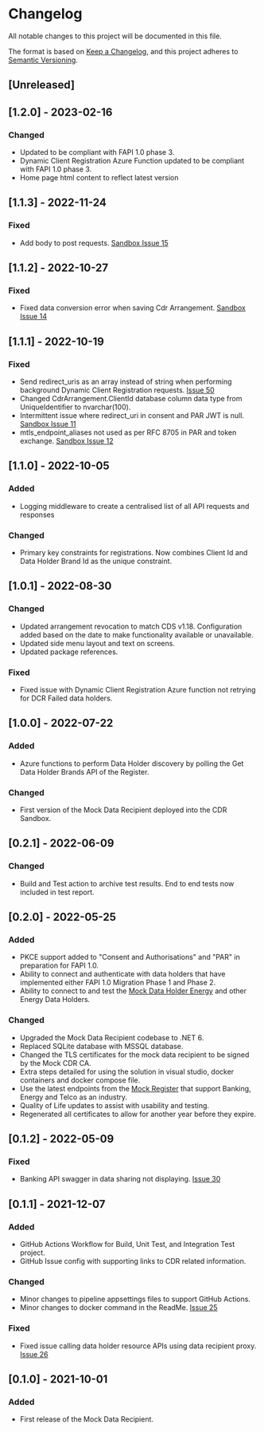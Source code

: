 # Changelog
All notable changes to this project will be documented in this file.

The format is based on [Keep a Changelog](https://keepachangelog.com/en/1.0.0/),
and this project adheres to [Semantic Versioning](https://semver.org/spec/v2.0.0.html).

## [Unreleased]

## [1.2.0] - 2023-02-16
### Changed 
- Updated to be compliant with FAPI 1.0 phase 3.
- Dynamic Client Registration Azure Function updated to be compliant with FAPI 1.0 phase 3.
- Home page html content to reflect latest version

## [1.1.3] - 2022-11-24
### Fixed 
- Add body to post requests. [Sandbox Issue 15](https://github.com/ConsumerDataRight/sandbox/issues/15)

## [1.1.2] - 2022-10-27
### Fixed 
- Fixed data conversion error when saving Cdr Arrangement. [Sandbox Issue 14](https://github.com/ConsumerDataRight/sandbox/issues/14)

## [1.1.1] - 2022-10-19
### Fixed
- Send redirect_uris as an array instead of string when performing background Dynamic Client Registration requests. [Issue 50](https://github.com/ConsumerDataRight/mock-data-recipient/issues/50)
- Changed CdrArrangement.ClientId database column data type from UniqueIdentifier to nvarchar(100).
- Intermittent issue where redirect_uri in consent and PAR JWT is null. [Sandbox Issue 11](https://github.com/ConsumerDataRight/sandbox/issues/11)
- mtls_endpoint_aliases not used as per RFC 8705 in PAR and token exchange. [Sandbox Issue 12](https://github.com/ConsumerDataRight/sandbox/issues/12)

## [1.1.0] - 2022-10-05
### Added
- Logging middleware to create a centralised list of all API requests and responses

### Changed
- Primary key constraints for registrations. Now combines Client Id and Data Holder Brand Id as the unique constraint.

## [1.0.1] - 2022-08-30
### Changed
- Updated arrangement revocation to match CDS v1.18. Configuration added based on the date to make functionality available or unavailable.
- Updated side menu layout and text on screens.
- Updated package references.

### Fixed
- Fixed issue with Dynamic Client Registration Azure function not retrying for DCR Failed data holders.

## [1.0.0] - 2022-07-22
### Added
- Azure functions to perform Data Holder discovery by polling the Get Data Holder Brands API of the Register.

### Changed
- First version of the Mock Data Recipient deployed into the CDR Sandbox.

## [0.2.1] - 2022-06-09
### Changed
- Build and Test action to archive test results. End to end tests now included in test report.

## [0.2.0] - 2022-05-25
### Added
- PKCE support added to "Consent and Authorisations" and "PAR" in preparation for FAPI 1.0.
- Ability to connect and authenticate with data holders that have implemented either FAPI 1.0 Migration Phase 1 and Phase 2.
- Ability to connect to and test the [Mock Data Holder Energy](https://github.com/ConsumerDataRight/mock-data-holder-energy) and other Energy Data Holders.

### Changed
- Upgraded the Mock Data Recipient codebase to .NET 6.
- Replaced SQLite database with MSSQL database.
- Changed the TLS certificates for the mock data recipient to be signed by the Mock CDR CA.
- Extra steps detailed for using the solution in visual studio, docker containers and docker compose file.
- Use the latest endpoints from the [Mock Register](https://github.com/ConsumerDataRight/mock-register) that support Banking, Energy and Telco as an industry.
- Quality of Life updates to assist with usability and testing.
- Regenerated all certificates to allow for another year before they expire.

## [0.1.2] - 2022-05-09
### Fixed
- Banking API swagger in data sharing not displaying. [Issue 30](https://github.com/ConsumerDataRight/mock-data-recipient/issues/30) 

## [0.1.1] - 2021-12-07
### Added
- GitHub Actions Workflow for Build, Unit Test, and Integration Test project.
- GitHub Issue config with supporting links to CDR related information.

### Changed
- Minor changes to pipeline appsettings files to support GitHub Actions.
- Minor changes to docker command in the ReadMe. [Issue 25](https://github.com/ConsumerDataRight/mock-data-holder/issues/25)

### Fixed
- Fixed issue calling data holder resource APIs using data recipient proxy. [Issue 26](https://github.com/ConsumerDataRight/mock-data-recipient/issues/26)

## [0.1.0] - 2021-10-01

### Added
- First release of the Mock Data Recipient.